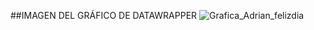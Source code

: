 ##IMAGEN DEL GRÁFICO DE DATAWRAPPER
![Grafica_Adrian_felizdia](https://user-images.githubusercontent.com/90325763/143084390-b5a6daf4-32a1-463b-8019-49585dc8ed8d.png)
